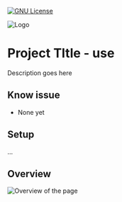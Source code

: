 [![GNU License](https://img.shields.io/badge/license-GNU-blue.svg)](https://github.com/strawberry-development/Inferno/blob/main/LICENSE)

![Logo](img/logo/android-chrome-192x192.png "Logo")

# Project TItle - use
Description goes here

## Know issue
- None yet

## Setup
...

## Overview
![Overview of the page](.example/Screenshot.png "Screenshot")
